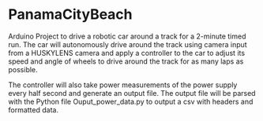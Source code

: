 # PanamaCityBeach

Arduino Project to drive a robotic car around a track for a 2-minute timed run. The car will autonomously drive around the track
using camera input from a HUSKYLENS camera and apply a controller to the car to adjust its speed and angle of wheels to 
drive around the track for as many laps as possible.

The controller will also take power measurements of the power supply every half second and generate an output file.
The output file will be parsed with the Python file Ouput_power_data.py to output a csv with headers and formatted data.

